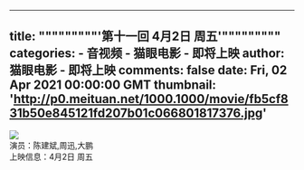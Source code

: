 
---
title: """""""""'第十一回 4月2日 周五'"""""""""
categories: 
    - 音视频
    - 猫眼电影 - 即将上映
author: 猫眼电影 - 即将上映
comments: false
date: Fri, 02 Apr 2021 00:00:00 GMT
thumbnail: 'http://p0.meituan.net/1000.1000/movie/fb5cf831b50e845121fd207b01c066801817376.jpg'
---

<div>   
<img src="http://p0.meituan.net/1000.1000/movie/fb5cf831b50e845121fd207b01c066801817376.jpg" referrerpolicy="no-referrer"> <br> 演员：陈建斌,周迅,大鹏 <br> 上映信息：4月2日 周五  
</div>
            